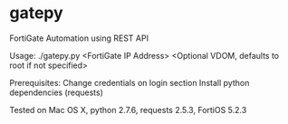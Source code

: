 # gatepy
FortiGate Automation using REST API

Usage: ./gatepy.py \<FortiGate IP Address\> \<Optional VDOM, defaults to root if not specified\>

Prerequisites: 
    Change credentials on login section
    Install python dependencies (requests)

Tested on Mac OS X, python 2.7.6, requests 2.5.3, FortiOS 5.2.3

